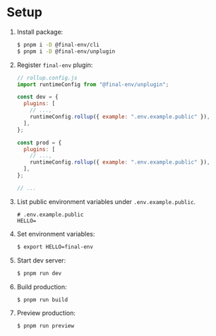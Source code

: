 # Setup

1. Install package:

   ```sh
   $ pnpm i -D @final-env/cli
   $ pnpm i -D @final-env/unplugin
   ```

1. Register `final-env` plugin:

   ```js
   // rollup.config.js
   import runtimeConfig from "@final-env/unplugin";

   const dev = {
     plugins: [
       // ...,
       runtimeConfig.rollup({ example: ".env.example.public" }),
     ],
   };

   const prod = {
     plugins: [
       // ...,
       runtimeConfig.rollup({ example: ".env.example.public" }),
     ],
   };

   // ...
   ```

1. List public environment variables under `.env.example.public`.

   ```
   # .env.example.public
   HELLO=
   ```

1. Set environment variables:

   ```sh
   $ export HELLO=final-env
   ```

1. Start dev server:

   ```sh
   $ pnpm run dev
   ```

1. Build production:

   ```sh
   $ pnpm run build
   ```

1. Preview production:

   ```sh
   $ pnpm run preview
   ```
